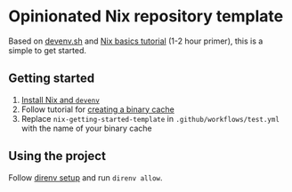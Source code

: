 # Opinionated Nix repository template

Based on [devenv.sh](https://devenv.sh) and [Nix basics tutorial](https://nix.dev/tutorials/nix-language) (1-2 hour primer),
this is a simple to get started.

## Getting started

1. [Install Nix and ``devenv``](https://devenv.sh/getting-started/)
1. Follow tutorial for [creating a binary cache](https://nix.dev/tutorials/continuous-integration-github-actions.html)
2. Replace ``nix-getting-started-template`` in ``.github/workflows/test.yml`` with the name of your binary cache

## Using the project

Follow [direnv setup](https://devenv.sh/automatic-shell-activation/) and run `direnv allow`.
